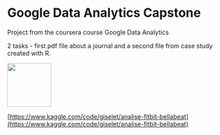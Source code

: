 # Google Data Analytics Capstone

Project from the coursera course Google Data Analytics

2 tasks - first pdf file about a journal and a second file from case study created with R.


[<img src="https://upload.wikimedia.org/wikipedia/commons/7/7c/Kaggle_logo.png" width="100">](https://www.kaggle.com/seu-usuario/nome-do-notebook)

[https://www.kaggle.com/code/giselet/analise-fitbit-bellabeat](https://www.kaggle.com/code/giselet/analise-fitbit-bellabeat)



